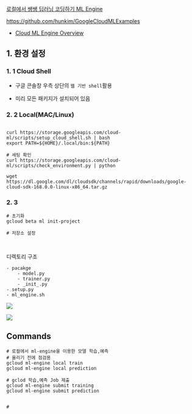 [로컬에서 쌩쌩 딥러닝 코딩하기 ML Engine](http://chanacademy.tistory.com/30)

https://github.com/hunkim/GoogleCloudMLExamples


- [Cloud ML Engine Overview](https://cloud.google.com/ml-engine/docs/concepts/technical-overview)

## 1. 환경 설정 

### 1. 1 Cloud Shell

- 구글 콘솔창 우측 상단의 `웹 기반 shell`활용 

- 미리 모든 패키지가 설치되어 있음 

### 2. 2 Local(MAC/Linux)

```

curl https://storage.googleapis.com/cloud-ml/scripts/setup_cloud_shell.sh | bash
export PATH=${HOME}/.local/bin:${PATH}

# 세팅 확인 
curl https://storage.googleapis.com/cloud-ml/scripts/check_environment.py | python
```

`wget https://dl.google.com/dl/cloudsdk/channels/rapid/downloads/google-cloud-sdk-168.0.0-linux-x86_64.tar.gz`

### 2. 3
```
# 초기화 
gcloud beta ml init-project

# 저장소 설정


```

##
디렉토리 구조 
```
- pacakge
    - model.py
    - trainer.py
    - _init_.py
- setup.py
- ml_engine.sh
```

![](http://i.imgur.com/mucTcZr.png)

![](http://i.imgur.com/MXSlHjX.png)



## Commands

```shell
# 로컬에서 ml-engine을 이용한 모델 학습,예측 
# 올리기 전에 점검용 
gcloud ml-engine local train
gcloud ml-engine local prediction

# gclod 학습,예측 Job 제출 
gcloud ml-engine submit training
gcloud ml-engine submit prediction


# 





```